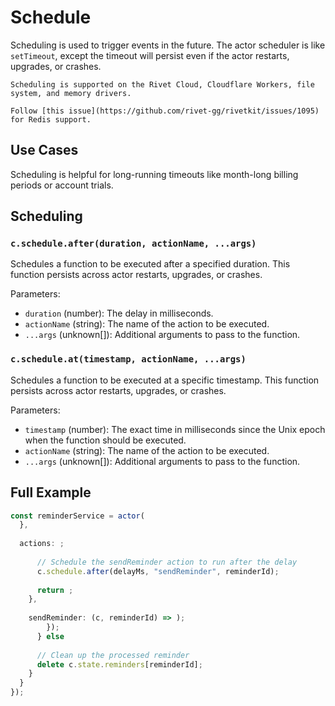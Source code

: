 # Schedule

Scheduling is used to trigger events in the future. The actor scheduler is like `setTimeout`, except the timeout will persist even if the actor restarts, upgrades, or crashes.

	Scheduling is supported on the Rivet Cloud, Cloudflare Workers, file system, and memory drivers.

	Follow [this issue](https://github.com/rivet-gg/rivetkit/issues/1095) for Redis support.

## Use Cases

Scheduling is helpful for long-running timeouts like month-long billing periods or account trials.

## Scheduling

### `c.schedule.after(duration, actionName, ...args)`

Schedules a function to be executed after a specified duration. This function persists across actor restarts, upgrades, or crashes.

Parameters:

- `duration` (number): The delay in milliseconds.
- `actionName` (string): The name of the action to be executed.
- `...args` (unknown[]): Additional arguments to pass to the function.

### `c.schedule.at(timestamp, actionName, ...args)`

Schedules a function to be executed at a specific timestamp. This function persists across actor restarts, upgrades, or crashes.

Parameters:

- `timestamp` (number): The exact time in milliseconds since the Unix epoch when the function should be executed.
- `actionName` (string): The name of the action to be executed.
- `...args` (unknown[]): Additional arguments to pass to the function.

## Full Example

```typescript
const reminderService = actor(
  },
  
  actions: ;
      
      // Schedule the sendReminder action to run after the delay
      c.schedule.after(delayMs, "sendReminder", reminderId);
      
      return ;
    },
    
    sendReminder: (c, reminderId) => );
        });
      } else 
      
      // Clean up the processed reminder
      delete c.state.reminders[reminderId];
    }
  }
});
```